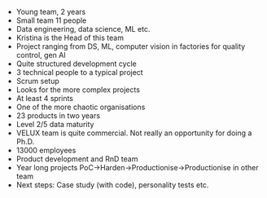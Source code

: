 - Young team, 2 years
- Small team 11 people
- Data engineering, data science, ML etc.
- Kristina is the Head of this team
- Project ranging from DS, ML, computer vision in factories for quality control, gen AI
- Quite structured development cycle
- 3 technical people to a typical project
- Scrum setup
- Looks for the more complex projects
- At least 4 sprints
- One of the more chaotic organisations
- 23 products in two years
- Level 2/5 data maturity
- VELUX team is quite commercial. Not really an opportunity for doing a Ph.D.
- 13000 employees
- Product development and RnD team
- Year long projects PoC->Harden->Productionise->Productionise in other team
- Next steps: Case study (with code), personality tests etc.